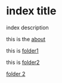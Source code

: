 # index title
index description


this is the [about](about)

this is [folder1](folder1)

this is [folder2](folder2)

[folder 2](folder2)
